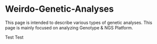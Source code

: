 # Weirdo-Genetic-Analyses
This page is intended to describe various types of genetic analyses. This page is mainly focused on analyzing Genotype & NGS Platform.

Test
Test
